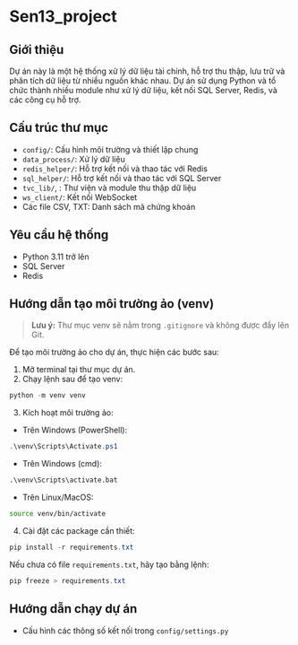 # Sen13_project

## Giới thiệu
Dự án này là một hệ thống xử lý dữ liệu tài chính, hỗ trợ thu thập, lưu trữ và phân tích dữ liệu từ nhiều nguồn khác nhau. Dự án sử dụng Python và tổ chức thành nhiều module như xử lý dữ liệu, kết nối SQL Server, Redis, và các công cụ hỗ trợ.

## Cấu trúc thư mục
- `config/`: Cấu hình môi trường và thiết lập chung
- `data_process/`: Xử lý dữ liệu
- `redis_helper/`: Hỗ trợ kết nối và thao tác với Redis
- `sql_helper/`: Hỗ trợ kết nối và thao tác với SQL Server
- `tvc_lib/`, : Thư viện và module thu thập dữ liệu
- `ws_client/`: Kết nối WebSocket
- Các file CSV, TXT: Danh sách mã chứng khoán

## Yêu cầu hệ thống
- Python 3.11 trở lên
- SQL Server
- Redis

## Hướng dẫn tạo môi trường ảo (venv)
> **Lưu ý:** Thư mục venv sẽ nằm trong `.gitignore` và không được đẩy lên Git.

Để tạo môi trường ảo cho dự án, thực hiện các bước sau:

1. Mở terminal tại thư mục dự án.
2. Chạy lệnh sau để tạo venv:

```powershell
python -m venv venv
```

3. Kích hoạt môi trường ảo:
- Trên Windows (PowerShell):

```powershell
.\venv\Scripts\Activate.ps1
```

- Trên Windows (cmd):

```cmd
.\venv\Scripts\activate.bat
```

- Trên Linux/MacOS:

```bash
source venv/bin/activate
```

4. Cài đặt các package cần thiết:

```powershell
pip install -r requirements.txt
```

Nếu chưa có file `requirements.txt`, hãy tạo bằng lệnh:

```powershell
pip freeze > requirements.txt
```

## Hướng dẫn chạy dự án
- Cấu hình các thông số kết nối trong `config/settings.py`


